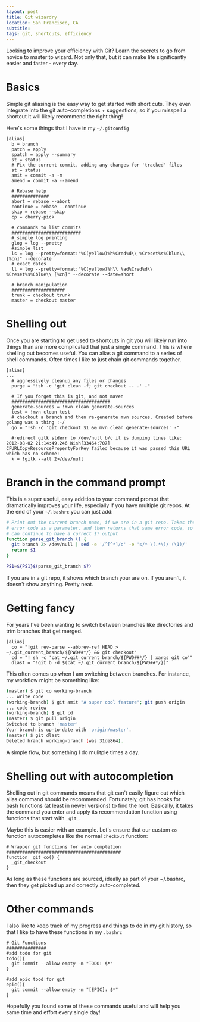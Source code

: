 ```yaml
---
layout: post
title: Git wizardry
location: San Francisco, CA
subtitle:
tags: git, shortcuts, efficiency
---
```


Looking to improve your efficiency with Git? Learn the secrets to go from novice to master to wizard. Not only that, but it can make life significantly easier and faster - every day.

# Basics

Simple git aliasing is the easy way to get started with short cuts. They even integrate into the git auto-completions + suggestions, so if you misspell a shortcut it will likely recommend the right thing!

Here's some things that I have in my `~/.gitconfig`

```
[alias]
  b = branch
  patch = apply
  spatch = apply --summary
  st = status
  # Fix the current commit, adding any changes for 'tracked' files
  st = status
  amit = commit -a -m
  amend = commit -a --amend

  # Rebase help
  ##############
  abort = rebase --abort
  continue = rebase --continue
  skip = rebase --skip
  cp = cherry-pick

  # commands to list commits
  ##########################
  # simple log printing
  glog = log --pretty
  #simple list
  ls = log --pretty=format:"%C(yellow)%h%Cred%d\\ %Creset%s%Cblue\\ [%cn]" --decorate
  # exact dates
  ll = log --pretty=format:"%C(yellow)%h\\ %ad%Cred%d\\ %Creset%s%Cblue\\ [%cn]" --decorate --date=short

  # branch manipulation
  ####################
  trunk = checkout trunk
  master = checkout master
```

# Shelling out

Once you are starting to get used to shortcuts in git you will likely run into things than are more complicated that just a single command. This is where shelling out becomes useful. You can alias a git command to a series of shell commands. Often times I like to just chain git commands together.

```
[alias]
...
  # aggressively cleanup any files or changes
  purge = "!sh -c 'git clean -f; git checkout -- .' -"

  # If you forget this is git, and not maven
  #####################################
  generate-sources = !mvn clean generate-sources
  test = !mvn clean test
  # checkout a branch and then re-generate mvn sources. Created before golang was a thing :-/
  go = "!sh -c 'git checkout $1 && mvn clean generate-sources' -"

  #redirect gitk stderr to /dev/null b/c it is dumping lines like: 2012-08-02 21:14:49.246 Wish[33464:707] CFURLCopyResourcePropertyForKey failed because it was passed this URL which has no scheme:
  k = !gitk --all 2>/dev/null
```

# Branch in the command prompt

This is a super useful, easy addition to your command prompt that dramatically improves your life, especially if you have multiple git repos. At the end of your `~/.bashrc` you can just add:

```bash
# Print out the current branch name, if we are in a git repo. Takes the last
# error code as a parameter, and then returns that same error code, so that you
# can continue to have a correct $? output
function parse_git_branch () {
  git branch 2> /dev/null | sed -e '/^[^*]/d' -e 's/* \(.*\)/ (\1)/'
  return $1
}

PS1=${PS1}$(parse_git_branch $?)
```

If you are in a git repo, it shows which branch your are on. If you aren't, it doesn't show anything. Pretty neat.

# Getting fancy

For years I've been wanting to switch between branches like directories and trim branches that get merged.

```
[alias]
  co = "!git rev-parse --abbrev-ref HEAD > ~/.git_current_branch/${PWD##*/} && git checkout"
  cd = "! sh -c 'cat ~/.git_current_branch/${PWD##*/} | xargs git co'"
  dlast = "!git b -d $(cat ~/.git_current_branch/${PWD##*/})"
```

This often comes up when I am switching between branches. For instance, my workflow might be something like:

```bash
(master) $ git co working-branch
... write code
(working-branch) $ git amit "A super cool feature"; git push origin
... code review
(working-branch) $ git cd
(master) $ git pull origin
Switched to branch 'master'
Your branch is up-to-date with 'origin/master'.
(master) $ git dlast
Deleted branch working-branch (was 31de864).

```

A simple flow, but something I do mulitple times a day.


# Shelling out with autocompletion

Shelling out in git commands means that git can't easily figure out which alias command should be recommended. Fortunately, git has hooks for bash functions (at least in newer versions) to find the root. Basically, it takes the command you enter and apply its recommendation function using functions that start with `_git_`.

Maybe this is easier with an example. Let's ensure that our custom `co` function autocompletes like the normal `checkout` function:

```
# Wrapper git functions for auto completion
###########################################
function _git_co() {
  _git_checkout
}
```

As long as these functions are sourced, ideally as part of your ~/.bashrc, then they get picked up and correctly auto-completed.

# Other commands

I also like to keep track of my progress and things to do in my git history, so that I like to have these functions in my `.bashrc`

```
# Git Functions
###############
#add todo for git
todo(){
  git commit --allow-empty -m "TODO: $*"
}

#add epic tood for git
epic(){
  git commit --allow-empty -m "[EPIC]: $*"
}
```

Hopefully you found some of these commands useful and will help you same time and effort every single day!